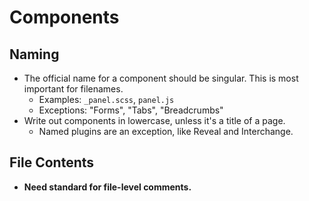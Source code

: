 # Components

## Naming

- The official name for a component should be singular. This is most important for filenames.
  - Examples: `_panel.scss`, `panel.js`
  - Exceptions: "Forms", "Tabs", "Breadcrumbs"
- Write out components in lowercase, unless it's a title of a page.
  - Named plugins are an exception, like Reveal and Interchange.

## File Contents

- **Need standard for file-level comments.**